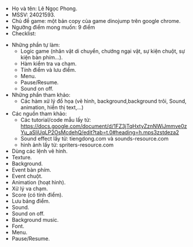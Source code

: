 * Họ và tên: Lê Ngọc Phong.
* MSSV: 24021593.
* Chủ đề game: một bản copy của game dinojump trên google chrome.
* Ngưỡng điểm mong muốn: 9 điểm
* Checklist:
 - Những phần tự làm:
   + Logic game (nhân vật di chuyển, chướng ngại vật, sự kiện chuột, sự kiện bàn phím...).
   + Hàm kiểm tra va chạm.
   + Tính điểm và lưu điểm.
   + Menu.
   + Pause/Resume.
   + Sound on off.
 - Những phần tham khảo:
   + Các hàm xử lý đồ họa (vẽ hình, background,background trôi, Sound, animation, hiển thị text,...)
 - Các nguồn tham khảo:
   + Các tutorial/code mẫu lấy từ: https://docs.google.com/document/d/1FZ3jTqHxtyZznNWiJmmve0zYu_aSliUqLP2OsMcdehQ/edit?tab=t.0#heading=h.mps3zstdeza2
   + Sound effect lấy từ: tiengdong.com và sounds-resource.com
   + hình ảnh lấy từ: spriters-resource.com
 - Dùng các lệnh vẽ hinh.
 - Texture.
 - Background.
 - Event bàn phím.
 - Event chuột.
 - Animation (hoạt hình).
 - Xử lý va chạm.
 - Score (có tính điểm).
 - Lưu bảng điểm.
 - Sound.
 - Sound on off.
 - Background music.
 - Font.
 - Menu.
 - Pause/Resume.
